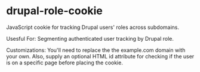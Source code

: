 # drupal-role-cookie
JavaScript cookie for tracking Drupal users' roles across subdomains.

Usesful For: Segmenting authenticated user tracking by Drupal role.

Customizations: You'll need to replace the the example.com domain with your own. Also, supply an optional HTML id attribute for checking if the user is on a specific page before placing the cookie.
